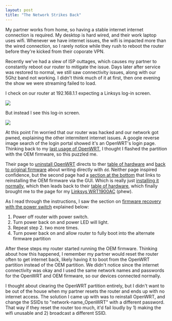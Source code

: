 ```yaml
---
layout: post
title: "The Network Strikes Back"
---
```


My partner works from home, so having a stable internet internet connection is required. My desktop is hard wired, and their work laptop uses wifi. Whenever we have internet issues, the wifi is impacted more than the wired connection, so I rarely notice while they rush to reboot the router before they're kicked from their coporate VPN.

Recently we've had a slew of ISP outtages, which causes my partner to constantly reboot our router to mitigate the issue. Days later after service was restored to normal, we still saw connectivity issues, along with our 5Ghz band not working. I didn't think much of it at first, then one evening the show we were streaming failed to load.

I check on our router at 192.168.1.1 expecting a Linksys log-in screen.

![]({{site.baseurl}}/assets/2024-09-01-the-network-strikes-back/linksys-login.png)

But instead I see this log-in screen.

![]({{site.baseurl}}/assets/2024-09-01-the-network-strikes-back/openwrt-luci-login.png)

At this point I'm worried that our router was hacked and our network got pwned, explaining the other intermitent internet issues. A google reverse image search of the login portal showed it's an OpenWRT's login page. Thinking back to my [last usage of OpenWRT]({{site.baseurl}}/2022/04/01/no-more-networking.html), I thought I flashed the partition with the OEM firmware, so this puzzled me.

Their page to [uninstall OpenWRT](https://openwrt.org/faq/uninstall_openwrt_back_to_stock) directs to ther [table of hardware](https://openwrt.org/toh/start) and [back to original firmware](https://openwrt.org/docs/guide-user/installation/generic.uninstall) about writing directly with `dd`. Neither page inspired confidence, but the second page had a [section at the bottom](https://openwrt.org/docs/guide-user/installation/generic.uninstall#via_bootloader) that links to reinstalling the OEM firmware via the GUI. Which is really just [installing it normally](https://openwrt.org/docs/guide-user/installation/generic.flashing), which then leads back to their [table of hardware](https://openwrt.org/toh/start), which finally brought me to the page for my [Linksys WRT1900AC](https://openwrt.org/toh/linksys/wrt1900ac) (phew). 

As I read through the instructions, I saw the section on [firmware recovery with the power switch](https://openwrt.org/toh/linksys/wrt1900ac#power_switch) explained below:

1. Power off router with power switch.
2. Turn power back on and power LED will light.
3. Repeat step 2. two more times.
4. Turn power back on and allow router to fully boot into the alternate firmware partition

After these steps my router started running the OEM firmware. Thinking about how this happened, I remember my partner would reset the router often to get internet back, likely having it to boot from the OpenWRT partition instead of the OEM partition. We didn't notice since the internet connectivity was okay and I used the same network names and passwords for the OpenWRT and OEM firmware, so our devices connected normally.

I thought about clearing the OpenWRT partition entirely, but I didn't want to be out of the house when my partner resets the router and ends up with no internet access. The solution I came up with was to reinstall OpenWRT, and change the SSIDs to "network-name_OpenWRT" with a different password. That way if they reset the router too much, it'd fail loudly by 1) making the wifi unusable and 2) broadcast a different SSID.